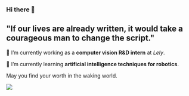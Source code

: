 ### Hi there 👋
## "If our lives are already written, it would take a courageous man to change the script."

🔭 I’m currently working as a **computer vision R&D intern** at *Lely*.

🌱 I’m currently learning **artificial intelligence techniques for robotics**.

May you find your worth in the waking world.
<!--
**Kyle-Xu001/Kyle-xu001** is a ✨ _special_ ✨ repository because its `README.md` (this file) appears on your GitHub profile.

Here are some ideas to get you started:

🔭 I’m currently working as a computer vision R&D intern at Lely.
🌱 I’m currently learning artificial intelligence techniques for robotics.
- 👯 I’m looking to collaborate on ...
- 🤔 I’m looking for help with ...
- 💬 Ask me about ...
- 📫 How to reach me: ...
- 😄 Pronouns: ...
- ⚡ Fun fact: ...
-->



![](https://github-readme-stats.vercel.app/api?username=kyle-xu001&theme=dark)
